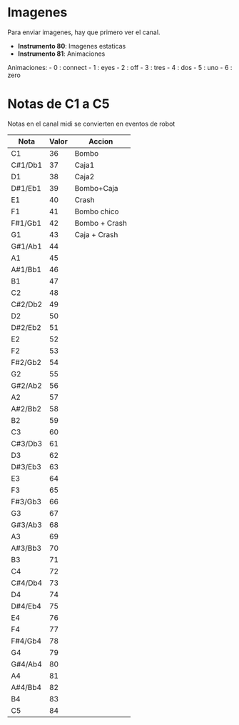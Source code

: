 # Imagenes

Para enviar imagenes, hay que primero ver el canal.
  - **Instrumento 80**: Imagenes estaticas
  - **Instrumento 81**: Animaciones

  Animaciones:
    - 0 : connect
    - 1 : eyes
    - 2 : off
    - 3 : tres
    - 4 : dos
    - 5 : uno
    - 6 : zero



# Notas de C1 a C5

Notas en el canal  midi se convierten en eventos de robot

| Nota   | Valor | Accion |
|--------|-------|--------|
| C1     | 36    | Bombo  |
| C#1/Db1| 37    | Caja1  |
| D1     | 38    | Caja2  |
| D#1/Eb1| 39    | Bombo+Caja |
| E1     | 40    | Crash |
| F1     | 41    | Bombo chico |
| F#1/Gb1| 42    | Bombo + Crash |
| G1     | 43    | Caja + Crash |
| G#1/Ab1| 44    | |
| A1     | 45    | |
| A#1/Bb1| 46    | |
| B1     | 47    | |
| C2     | 48    | |
| C#2/Db2| 49    | |
| D2     | 50    | |
| D#2/Eb2| 51    | |
| E2     | 52    | |
| F2     | 53    | |
| F#2/Gb2| 54    | |
| G2     | 55    | |
| G#2/Ab2| 56    | |
| A2     | 57    | |
| A#2/Bb2| 58    | |
| B2     | 59    | |
| C3     | 60    | |
| C#3/Db3| 61    | |
| D3     | 62    | |
| D#3/Eb3| 63    | |
| E3     | 64    | |
| F3     | 65    | |
| F#3/Gb3| 66    | |
| G3     | 67    | |
| G#3/Ab3| 68    | |
| A3     | 69    | |
| A#3/Bb3| 70    | |
| B3     | 71    | |
| C4     | 72    | |
| C#4/Db4| 73    | |
| D4     | 74    | |
| D#4/Eb4| 75    | |
| E4     | 76    | |
| F4     | 77    | |
| F#4/Gb4| 78    | |
| G4     | 79    | |
| G#4/Ab4| 80    | |
| A4     | 81    | |
| A#4/Bb4| 82    | |
| B4     | 83    | |
| C5     | 84    | |